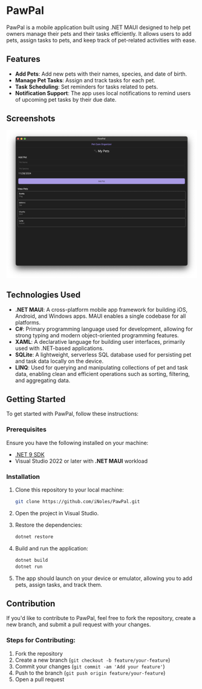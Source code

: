 # PawPal

PawPal is a mobile application built using .NET MAUI designed to help pet owners manage their pets and their tasks efficiently. It allows users to add pets, assign tasks to pets, and keep track of pet-related activities with ease.

## Features

- **Add Pets**: Add new pets with their names, species, and date of birth.
- **Manage Pet Tasks**: Assign and track tasks for each pet.
- **Task Scheduling**: Set reminders for tasks related to pets.
- **Notification Support**: The app uses local notifications to remind users of upcoming pet tasks by their due date.

## Screenshots

![Home Screen](screenshot/maui-desktop.png)

## Technologies Used

-  **.NET MAUI**: A cross-platform mobile app framework for building iOS, Android, and Windows apps. MAUI enables a single codebase for all platforms.
-  **C#**: Primary programming language used for development, allowing for strong typing and modern object-oriented programming features.
-  **XAML**: A declarative language for building user interfaces, primarily used with .NET-based applications.
-  **SQLite**: A lightweight, serverless SQL database used for persisting pet and task data locally on the device.
-  **LINQ**: Used for querying and manipulating collections of pet and task data, enabling clean and efficient operations such as sorting, filtering, and aggregating data.

## Getting Started

To get started with PawPal, follow these instructions:

### Prerequisites

Ensure you have the following installed on your machine:

- [.NET 9 SDK](https://dotnet.microsoft.com/download/dotnet)
- Visual Studio 2022 or later with **.NET MAUI** workload

### Installation

1. Clone this repository to your local machine:

   ```bash
   git clone https://github.com/iNoles/PawPal.git
   ```

2. Open the project in Visual Studio.

3. Restore the dependencies:

   ```bash
   dotnet restore
   ```

4. Build and run the application:

   ```bash
   dotnet build
   dotnet run
   ```

5. The app should launch on your device or emulator, allowing you to add pets, assign tasks, and track them.

## Contribution

If you'd like to contribute to PawPal, feel free to fork the repository, create a new branch, and submit a pull request with your changes.

### Steps for Contributing:
1. Fork the repository
2. Create a new branch (`git checkout -b feature/your-feature`)
3. Commit your changes (`git commit -am 'Add your feature'`)
4. Push to the branch (`git push origin feature/your-feature`)
5. Open a pull request
